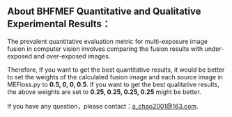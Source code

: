 ## About BHFMEF Quantitative and Qualitative Experimental Results：

The prevalent quantitative evaluation metric for multi-exposure image fusion in computer vision involves comparing the fusion results with under-exposed and over-exposed images.

Therefore, If you want to get the best quantitative results, it would be better to set the weights of the calculated fusion image and each source image in MEFloss.py to **0.5, 0, 0, 0.5**. If you want to get the best qualitative results, the above weights are set to **0.25, 0.25, 0.25, 0.25** might be better.

If you have any question，please contact：[a_chao2001@163.com](mailto:a_chao2001@163.com).

